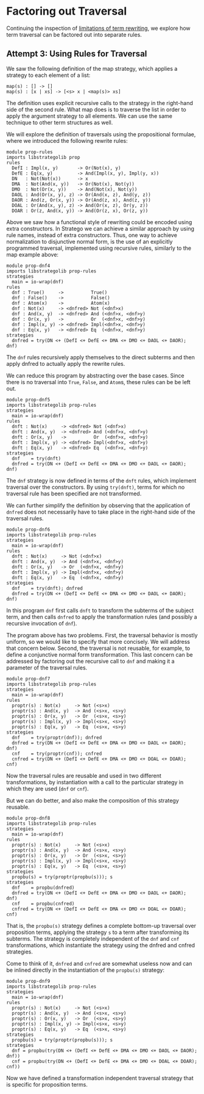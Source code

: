 # Factoring out Traversal

Continuing the inspection of [limitations of term rewriting](limitations-of-rewriting.md), we explore how term traversal can be factored out into separate rules.

## Attempt 3: Using Rules for Traversal 

We saw the following definition of the map strategy, which applies a strategy to each element of a list:

```stratego
map(s) : [] -> []
map(s) : [x | xs] -> [<s> x | <map(s)> xs]
```

The definition uses explicit recursive calls to the strategy in the right-hand side of the second rule.
What map does is to traverse the list in order to apply the argument strategy to all elements.
We can use the same technique to other term structures as well.

We will explore the definition of traversals using the propositional formulae, where we introduced the following rewrite rules:

```stratego
module prop-rules
imports libstrategolib prop
rules
  DefI : Impl(x, y)       -> Or(Not(x), y)
  DefE : Eq(x, y)         -> And(Impl(x, y), Impl(y, x))
  DN   : Not(Not(x))      -> x
  DMA  : Not(And(x, y))   -> Or(Not(x), Not(y))
  DMO  : Not(Or(x, y))    -> And(Not(x), Not(y))
  DAOL : And(Or(x, y), z) -> Or(And(x, z), And(y, z))
  DAOR : And(z, Or(x, y)) -> Or(And(z, x), And(z, y))
  DOAL : Or(And(x, y), z) -> And(Or(x, z), Or(y, z))
  DOAR : Or(z, And(x, y)) -> And(Or(z, x), Or(z, y))
```

Above we saw how a functional style of rewriting could be encoded using extra constructors.
In Stratego we can achieve a similar approach by using rule names, instead of extra constructors.
Thus, one way to achieve normalization to disjunctive normal form, is the use of an explicitly programmed traversal, implemented using recursive rules, similarly to the map example above:


```stratego
module prop-dnf4
imports libstrategolib prop-rules
strategies
  main = io-wrap(dnf)
rules
  dnf : True()     ->          True()
  dnf : False()    ->          False()
  dnf : Atom(x)    ->          Atom(x)
  dnf : Not(x)     -> <dnfred> Not (<dnf>x)
  dnf : And(x, y)  -> <dnfred> And (<dnf>x, <dnf>y)
  dnf : Or(x, y)   ->          Or  (<dnf>x, <dnf>y)
  dnf : Impl(x, y) -> <dnfred> Impl(<dnf>x, <dnf>y)
  dnf : Eq(x, y)   -> <dnfred> Eq  (<dnf>x, <dnf>y)
strategies
  dnfred = try(DN <+ (DefI <+ DefE <+ DMA <+ DMO <+ DAOL <+ DAOR); dnf)
```

The `dnf` rules recursively apply themselves to the direct subterms and then apply dnfred to actually apply the rewrite rules.

We can reduce this program by abstracting over the base cases.
Since there is no traversal into `True`, `False`, and `Atom`s, these rules can be be left out.

```stratego
module prop-dnf5
imports libstrategolib prop-rules
strategies
  main = io-wrap(dnf)
rules
  dnft : Not(x)     -> <dnfred> Not (<dnf>x)
  dnft : And(x, y)  -> <dnfred> And (<dnf>x, <dnf>y)
  dnft : Or(x, y)   ->          Or  (<dnf>x, <dnf>y)
  dnft : Impl(x, y) -> <dnfred> Impl(<dnf>x, <dnf>y)
  dnft : Eq(x, y)   -> <dnfred> Eq  (<dnf>x, <dnf>y)
strategies
  dnf    = try(dnft)
  dnfred = try(DN <+ (DefI <+ DefE <+ DMA <+ DMO <+ DAOL <+ DAOR); dnf)
```

The `dnf` strategy is now defined in terms of the `dnft` rules, which implement traversal over the constructors.
By using `try(dnft)`, terms for which no traversal rule has been specified are not transformed.

We can further simplify the definition by observing that the application of `dnfred` does not necessarily have to take place in the right-hand side of the traversal rules.

```stratego
module prop-dnf6
imports libstrategolib prop-rules
strategies
  main = io-wrap(dnf)
rules
  dnft : Not(x)     -> Not (<dnf>x)
  dnft : And(x, y)  -> And (<dnf>x, <dnf>y)
  dnft : Or(x, y)   -> Or  (<dnf>x, <dnf>y)
  dnft : Impl(x, y) -> Impl(<dnf>x, <dnf>y)
  dnft : Eq(x, y)   -> Eq  (<dnf>x, <dnf>y)
strategies
  dnf    = try(dnft); dnfred
  dnfred = try(DN <+ (DefI <+ DefE <+ DMA <+ DMO <+ DAOL <+ DAOR); dnf)
```

In this program `dnf` first calls `dnft` to transform the subterms of the subject term, and then calls `dnfred` to apply the transformation rules (and possibly a recursive invocation of `dnf`).

The program above has two problems.
First, the traversal behavior is mostly uniform, so we would like to specify that more concisely.
We will address that concern below.
Second, the traversal is not reusable, for example, to define a conjunctive normal form transformation.
This last concern can be addressed by factoring out the recursive call to `dnf` and making it a parameter of the traversal rules.

```stratego
module prop-dnf7
imports libstrategolib prop-rules
strategies
  main = io-wrap(dnf)
rules
  proptr(s) : Not(x)     -> Not (<s>x)
  proptr(s) : And(x, y)  -> And (<s>x, <s>y)
  proptr(s) : Or(x, y)   -> Or  (<s>x, <s>y)
  proptr(s) : Impl(x, y) -> Impl(<s>x, <s>y)
  proptr(s) : Eq(x, y)   -> Eq  (<s>x, <s>y)
strategies
  dnf    = try(proptr(dnf)); dnfred
  dnfred = try(DN <+ (DefI <+ DefE <+ DMA <+ DMO <+ DAOL <+ DAOR); dnf)
  cnf    = try(proptr(cnf)); cnfred
  cnfred = try(DN <+ (DefI <+ DefE <+ DMA <+ DMO <+ DOAL <+ DOAR); cnf)
```

Now the traversal rules are reusable and used in two different transformations, by instantiation with a call to the particular strategy in which they are used (`dnf` or `cnf`).

But we can do better, and also make the composition of this strategy reusable.

```stratego
module prop-dnf8
imports libstrategolib prop-rules
strategies
  main = io-wrap(dnf)
rules
  proptr(s) : Not(x)     -> Not (<s>x)
  proptr(s) : And(x, y)  -> And (<s>x, <s>y)
  proptr(s) : Or(x, y)   -> Or  (<s>x, <s>y)
  proptr(s) : Impl(x, y) -> Impl(<s>x, <s>y)
  proptr(s) : Eq(x, y)   -> Eq  (<s>x, <s>y)
strategies
  propbu(s) = try(proptr(propbu(s))); s
strategies
  dnf    = propbu(dnfred)
  dnfred = try(DN <+ (DefI <+ DefE <+ DMA <+ DMO <+ DAOL <+ DAOR); dnf)
  cnf    = propbu(cnfred)
  cnfred = try(DN <+ (DefI <+ DefE <+ DMA <+ DMO <+ DOAL <+ DOAR); cnf)
```

That is, the `propbu(s)` strategy defines a complete bottom-up traversal over proposition terms, applying the strategy `s` to a term after transforming its subterms.
The strategy is completely independent of the `dnf` and `cnf` transformations, which instantiate the strategy using the dnfred and cnfred strategies.

Come to think of it, `dnfred` and `cnfred` are somewhat useless now and can be inlined directly in the instantiation of the `propbu(s)` strategy:

```stratego
module prop-dnf9
imports libstrategolib prop-rules
strategies
  main = io-wrap(dnf)
rules
  proptr(s) : Not(x)     -> Not (<s>x)
  proptr(s) : And(x, y)  -> And (<s>x, <s>y)
  proptr(s) : Or(x, y)   -> Or  (<s>x, <s>y)
  proptr(s) : Impl(x, y) -> Impl(<s>x, <s>y)
  proptr(s) : Eq(x, y)   -> Eq  (<s>x, <s>y)
strategies
  propbu(s) = try(proptr(propbu(s))); s
strategies
  dnf = propbu(try(DN <+ (DefI <+ DefE <+ DMA <+ DMO <+ DAOL <+ DAOR); dnf))
  cnf = propbu(try(DN <+ (DefI <+ DefE <+ DMA <+ DMO <+ DOAL <+ DOAR); cnf))
```

Now we have defined a transformation independent traversal strategy that is specific for proposition terms.
